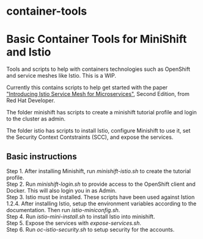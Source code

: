# container-tools
<h1>Basic Container Tools for MiniShift and Istio</h1>
Tools and scripts to help with containers technologies such as OpenShift and service meshes like Istio. This is a WIP.

Currently this contains scripts to help get started with the paper ["Introducing Istio Service Mesh for Microservices"](https://developers.redhat.com/books/introducing-istio-service-mesh-microservices/), Second Edition, from Red Hat Developer.

The folder minishift has scripts to create a minishift tutorial profile and login to the cluster as admin.

The folder istio has scripts to install Istio, configure Minishift to use it, set the Security Context Contstraints (SCC), and expose the services.

<h2>Basic instructions</h2>

Step 1. After installing Minishift, run *minishift-istio.sh* to create the tutorial profile.<br/>
Step 2. Run *minishift-login.sh* to provide access to the OpenShift client and Docker. This will also login you in as Admin.<br/>
Step 3. Istio must be installed. These scripts have been used against Istion 1.2.4. After installing Istio, setup the environment variables according to the documentation. Then run *istio-miniconfig.sh*.<br/>
Step 4. Run *istio-mini-install.sh* to install Istio into minishift.<br/>
Step 5. Expose the services with *expose-services.sh*.<br/>
Step 6. Run *oc-istio-security.sh* to setup security for the accounts.<br/>
